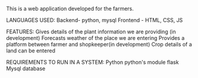 This is a web application developed for the farmers.

LANGUAGES USED:
  Backend- python, mysql
  Frontend - HTML, CSS, JS

FEATURES:
  Gives details of the plant information we are providing (in development)
  Forecasts weather of the place we are entering
  Provides a platform between farmer and shopkeeper(in development)
  Crop details of a land can be entered
 
 REQUIREMENTS TO RUN IN A SYSTEM:
  Python
  python's module flask
  Mysql database
  

